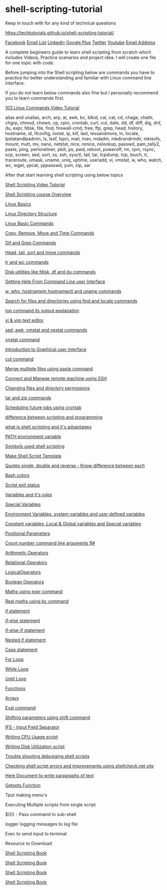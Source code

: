 # shell-scripting-tutorial

Keep in touch with for any kind of technical questions 

https://techtutorials.github.io/shell-scripting-tutorial/

[Facebook](https://www.facebook.com/Linuxarkit/)
[Email List](https://feedburner.google.com/fb/a/mailverify?uri=arkit)
[Linkedin](https://in.linkedin.com/in/ravi-kumar-94530121)
[Google Plus](https://plus.google.com/u/0/+RedhatEnterpriseLinuxStepbyStepGuide/posts)
[Twitter](https://twitter.com/aravikumar48)
[Youtube](https://www.youtube.com/Techarkit?sub_confirmation=1)
[Email Address](aravikumar48@gmail.com)

A complete begineers guide to learn shell scripting from scratch which includes Videos, Practice scenarios and project idea. I will create one file for one topic with code.

Before jumping into the Shell scripting below are commands you have to practice for better understanding and familiar with Linux command line interface. 

If you do not learn below commands also fine but i personally recommend you to learn commands first.

[103 Linux Commands Video Tutorial](https://www.youtube.com/watch?v=VG-MMju9RhQ&list=PLHyfPDPl-JDX_dfDEpsvglu4x3h1RjPkz)

alias and unalias, arch, arp, at, awk, bc, blkid, cal, cat, cd, chage, chattr, chgrp, chmod, chown, cp, cpio, crontab, curl, cut, date, dd, df, diff, dig, dnf, du, expr, fdisk, file, find, firewall-cmd, free, ftp, grep, head, history, hostname, id, ifconfig, iostat, ip, kill, last, lessandmore, ln, locate, lpstatandlpadmin, ls, lsof, lspci, mail, man, mdadm, mkdirandrmdir, mkisofs, mount, mutt, mv, nano, netstat, nice, renice, nslookup, passwd, pam_tally2, paste, ping, perloneliner, pkill, ps, pwd, reboot, poweroff, rm, rpm, rsync, scp, screen, sed, sort, ss, ssh, sysctl, tail, tar, tcpdump, top, touch, tr, traceroute, umask, uname, uniq, uptime, useradd, vi, vmstat, w, who, watch, wc, wget, ypcat, yppasswd, yum, zip, sar

After that start learning shell scripting using below topics

[Shell Scripting Video Tutorial](https://www.youtube.com/watch?v=7GNUzvjS_mE&list=PL8cE5Nxf6M6b8qW7CSMsdKbEsPdG9pWfu)

[Shell Scripting course Overview](https://www.youtube.com/watch?v=7GNUzvjS_mE)

[Linux Basics](https://www.youtube.com/watch?v=IFvMor-0eFM)

[Linux Directory Structure](https://www.youtube.com/watch?v=rVxpe1_lNFE)

[Linux Basic Commands](https://www.youtube.com/watch?v=yYC8aaQ3eZA)

[Copy, Remove, Move and Time Commands](https://www.youtube.com/watch?v=G7XFreQkDB8)

[Dif and Grep Commands](https://www.youtube.com/watch?v=RwcQ6JzTsmA)

[Head, tail, sort and more commands](https://www.youtube.com/watch?v=OgV3qrPQulU)

[tr and wc commands](https://www.youtube.com/watch?v=d40a5zFa8yI)

[Disk utilities like fdisk, df and du commands](https://www.youtube.com/watch?v=vx1WZepOmKg)

[Getting Help From Command Line user Interface](https://www.youtube.com/watch?v=GcYu-0IIJas)

[w, who, hostnamem hostnamectl and uname commands](https://www.youtube.com/watch?v=7shAr5lp_Wc)

[Search for files and directories using find and locate commands](https://www.youtube.com/watch?v=Rd6e-OrsHpo)

[top command its output explanation](https://www.youtube.com/watch?v=UQ7rr4_47YY)

[vi & vim text editor](https://www.youtube.com/watch?v=K3SUrcJ740Y)

[sed, awk, vmstat and nestat commands](https://www.youtube.com/watch?v=4hJorSKg9E0)

[vnstat command](https://www.youtube.com/watch?v=KlpE2Ok6Bxo)

[Introduction to Graphical user interface](https://www.youtube.com/watch?v=Yck_xhz9ku0)

[cut command](https://www.youtube.com/watch?v=kBZNJdw7RQQ)

[Merge multiple files using paste command](https://www.youtube.com/watch?v=_Efd6PxhNq4)

[Connect and Manage remote machine using SSH](https://www.youtube.com/watch?v=Dp9J7aktYDs)

[Changing files and directory permissions](https://www.youtube.com/watch?v=NNAxqSyTsUI)

[tar and zip commands](https://www.youtube.com/watch?v=lVQppyhgERA)

[Scheduling future jobs using crontab](https://www.youtube.com/watch?v=OOOabNTnSwY)

[difference between scripting and programming](https://www.youtube.com/watch?v=5UuTNosxNgI)

[what is shell scripting and it's advantages](https://www.youtube.com/watch?v=m2DvuF_S4Ac)

[PATH environment variable](https://www.youtube.com/watch?v=4TZyWegxzGY)

[Symbols used shell scripting](https://www.youtube.com/watch?v=L8IxV7bvBHU)

[Make Shell Script Template](https://www.youtube.com/watch?v=7KEQJ7jtkTg)

[Quotes single, double and reverse - Know difference between each](https://www.youtube.com/watch?v=9_fhRI-dos4)

[Bash colors](https://arkit.co.in/coloring-style-text-shell-scripting/)

[Script exit status](https://arkit.co.in/shell-scripting-exit-status-shell-scripting-return-codes/)

[Variables and it's rules](https://www.youtube.com/watch?v=839s_OtTqDA)

[Special Variables](https://www.youtube.com/watch?v=PfxzX4XNYRE)

[Environment Variables, system variables and user defined variables](https://www.youtube.com/watch?v=PfxzX4XNYRE)

[Constant variables, Local & Global variables and Special variables](https://www.youtube.com/watch?v=839s_OtTqDA)

[Positional Parameters](https://www.youtube.com/watch?v=PfxzX4XNYRE)

[Count number command line arguments $#](https://www.youtube.com/watch?v=YizjrX9ph10)

[Arithmetic Operators](https://www.youtube.com/watch?v=qxNQ_D8txPo)

[Relational Operators](https://www.youtube.com/watch?v=U-u1wx5VeTU)

[LogicalOperators](https://www.youtube.com/watch?v=m_F1FTKdUU4)

[Boolean Operators](https://www.youtube.com/watch?v=U-u1wx5VeTU)

[Maths using expr command](https://www.youtube.com/watch?v=qxNQ_D8txPo)

[Real maths using bc command](https://www.youtube.com/watch?v=qxNQ_D8txPo)

[if statement](https://www.youtube.com/watch?v=gncu9vzmILw)

[if-else statement](https://www.youtube.com/watch?v=nDhbOeEQeNY)

[if-else-if statement](https://www.youtube.com/watch?v=UJET-9cmaqU)

[Nested if statement](https://www.youtube.com/watch?v=Kd1SJFnmj9k)

[Case statement](https://www.youtube.com/watch?v=JJ7mAPU0KhI)

[For Loop](https://www.youtube.com/watch?v=1fnAUUS4qg0)

[While Loop](https://www.youtube.com/watch?v=nBMuVIRGpwY)

[Until Loop](https://www.youtube.com/watch?v=zdk795qFgWk)

[Functions](https://www.youtube.com/watch?v=jXv1otUXMG4)

[Arrays](https://www.youtube.com/watch?v=2Fetj2V6rrM)

[Eval command](https://www.youtube.com/watch?v=AjqBRGwLmLc&list=PL8cE5Nxf6M6b8qW7CSMsdKbEsPdG9pWfu&index=57&t=0s)

[Shifting parameters using shift command](https://www.youtube.com/watch?v=48j0kxOFKZE)

[IFS - Input Field Separator](https://www.youtube.com/watch?v=so8IRuhWjEM)

[Writing CPU Usage script](https://www.youtube.com/watch?v=NQx43bY4lNo)

[Writing Disk Utilization script](https://www.youtube.com/watch?v=yXhdDV13nrA)

[Trouble shooting debugging shell scripts](https://www.youtube.com/watch?v=kgj-4_gmvi4)

[Checking shell script errors and improvements using shellcheck.net site](https://www.youtube.com/watch?v=kgj-4_gmvi4)

[Here Document to write paragraphs of text](https://www.youtube.com/watch?v=r9lb0ZxGFqE)

[Getopts Function](https://www.youtube.com/watch?v=j-lEoC0DWI8)

Tput making menu's

Executing Multiple scripts from single script

$(()) - Pass command to sub-shell

logger logging messages to log file

Exec to send input to terminal

Resource to Download

[Shell Scripting Book](https://arkit-in.tradepub.com/free/w_wile48/)

[Shell Scripting Book](https://arkit-in.tradepub.com/free/w_pack42/)

[Shell Scripting Book](https://arkit-in.tradepub.com/free/w_advb01/)

[Shell Scripting Book](https://arkit-in.tradepub.com/free/w_wile54/)

